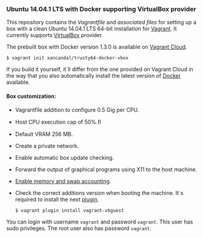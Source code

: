 
### Ubuntu 14.04.1 LTS with Docker supporting VirtualBox provider

This repository contains the *Vagrantfile* and *associated files* for setting up a box with a clean Ubuntu 14.04.1 LTS 64-bit installation for [Vagrant](https://www.vagrantup.com/). It currently supports [VirtualBox](https://www.virtualbox.org/) provider.

The prebuilt box with Docker version 1.3.0 is available on [Vagrant Cloud](https://vagrantcloud.com/xancandal/boxes/trusty64-docker-vbox).

```
$ vagrant init xancandal/trusty64-docker-vbox
```

If you build it yourself, it´ll differ from the one provided on Vagrant Cloud in the way that you also automatically install the latest version of [Docker](https://www.docker.io/) available.

#### Box customization:

* Vagrantfile addition to configure 0.5 Gig per CPU.
* Host CPU execution cap of 50%.ﬂ
* Default VRAM 256 MB.
* Create a private network.
* Enable automatic box update checking.
* Forward the output of graphical programs using X11 to the host machine.
* [Enable memory and swap accounting](http://docs.docker.io/en/latest/installation/ubuntulinux/#memory-and-swap-accounting).
* Check the correct additions version when booting the machine. It´s required to install the next [plugin](https://github.com/dotless-de/vagrant-vbguest).

  ```
  $ vagrant plugin install vagrant-vbguest
  ```

You can login with username `vagrant` and password `vagrant`. This user has sudo privileges. The root user also has password `vagrant`.
